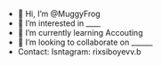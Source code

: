 - 👋 Hi, I’m @MuggyFrog
- 👀 I’m interested in ____
- 🌱 I’m currently learning Accouting 
- 💞️ I’m looking to collaborate on ______
- Contact: Isntagram: rixsiboyevv.b

<!---
MuggyFrog/MuggyFrog is a ✨ special ✨ repository because its `README.md` (this file) appears on your GitHub profile.
You can click the Preview link to take a look at your changes.
--->

